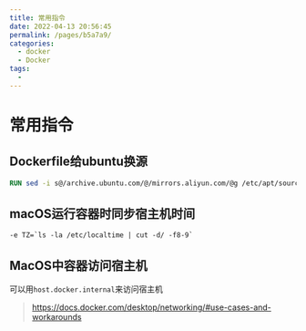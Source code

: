 ```yaml
---
title: 常用指令
date: 2022-04-13 20:56:45
permalink: /pages/b5a7a9/
categories: 
  - docker
  - Docker
tags: 
  - 
---
```

# 常用指令



## Dockerfile给ubuntu换源

```dockerfile
RUN sed -i s@/archive.ubuntu.com/@/mirrors.aliyun.com/@g /etc/apt/sources.list
```

## macOS运行容器时同步宿主机时间

```shell
-e TZ=`ls -la /etc/localtime | cut -d/ -f8-9`
```



## MacOS中容器访问宿主机
可以用`host.docker.internal`来访问宿主机
> https://docs.docker.com/desktop/networking/#use-cases-and-workarounds